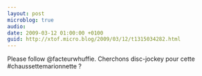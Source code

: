 ```yaml
---
layout: post
microblog: true
audio: 
date: 2009-03-12 01:00:00 +0100
guid: http://xtof.micro.blog/2009/03/12/t1315034282.html
---
```

Please follow @facteurwhuffie. Cherchons disc-jockey pour cette #chaussettemarionnette ?
